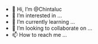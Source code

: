 - 👋 Hi, I’m @Chintaluc
- 👀 I’m interested in ...
- 🌱 I’m currently learning ...
- 💞️ I’m looking to collaborate on ...
- 📫 How to reach me ...

<!---
Chintaluc/Chintaluc is a ✨ special ✨ repository because its `README.md` (this file) appears on your GitHub profile.
You can click the Preview link to take a look at your changes.
--->
